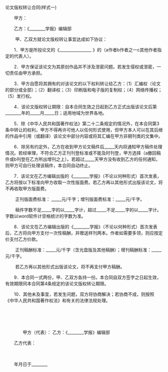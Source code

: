 



论文版权转让合同(样式一)



 

　　甲方：

　　乙方：《________学报》编辑部　　

　　 甲、乙双方就论文版权转让事宜达成如下协议：

　　1．甲方是所投论文的《________________ 》的（a作者b作者之一c其他作者指定的代表人）。

　　2．甲方保证该论文为其原创作品并不涉及泄密问题。若发生侵权或泄密，一切责任由甲方承担。

　　3．甲方自愿将其拥有的对该论文的以下权利转让给乙方：（1）汇编权（论文的部分或全部）；（2）翻译权；（3）印刷版和电子版的复制权；（4）网络传播权；（5）发行权。

　　4．该论文版权转让期限：自本合同生效之日起到乙方正式出版该论文后第 ________年的_____月_____日；适用地域为世界各地。

　　5．除《中华人民共和国著作权法》第二十二条规定的情况外，在本合同第3条中转让的权利，甲方不得再许可他人以任何形式使用，但甲方本人可以在其后继的作品中引用（或翻译）该论文中部分内容或将其汇编在甲方非期刊类的文集中。

　　6．除另有约定外，乙方在收到甲方论文稿件后_____天内将通知甲方稿件处理情况。若经审理，不符合乙方正刊刊登标准或不能及时刊登，甲方选择（a撤回稿件或b刊登在乙方所出增刊之上）。若超过_____天甲方没有收到乙方的任何通知，则甲方可自行处理该稿件，本合同自动终止。

　　7．该论文在乙方编辑出版的《________学报》（不论以何种形式）首次发表，乙方将按以下标准向甲方收取一次性版面费。若乙方再以其他形式出版该论文，将不再收取甲方版面费。

　　 正刊版面费标准： _____元/千字；增刊版面费标准：_____元/千字。

　　 稿件字数不足_____字的以_____字计，超过_____不足_____字的以_____字计。字数以word软件计空格统计的字数为准。

　　8．该论文在乙方编辑出版的《________学报》（不论以何种形式）首次发表后，乙方将向甲方支付一次性稿酬，并赠送样刊两本。作者如需要多领，则应按定价支付乙方价款。

　　 正刊稿酬标准：_____元/千字（含光盘版及其他稿酬）；增刊稿酬标准：_____元/千字。

　　 若乙方再以其他形式出版该论文，将不再支付甲方稿酬。

　　9．本合同一式两份，甲、乙双方各持一份。本合同自双方签字之日起生效，有效期限同本合同第4条规定的该论文版权转让期限。

　　10．其他未及事宜，若发生问题，双方将协商解决；若协商不成，则按照《中华人民共和国著作权法》和有关的法律法规处理。

　　

　　

　　　　甲方（代表）： 乙方：《________学报》编辑部

　　乙方代表：

　　

　　年月日于________